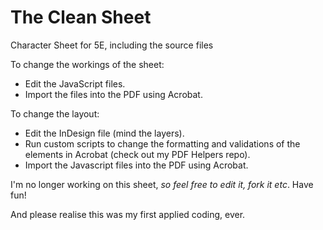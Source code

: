 # The Clean Sheet
Character Sheet for 5E, including the source files

To change the workings of the sheet: 
  - Edit the JavaScript files.
  - Import the files into the PDF using Acrobat.

To change the layout: 
  - Edit the InDesign file (mind the layers).
  - Run custom scripts to change the formatting and validations of the elements in Acrobat (check out my PDF Helpers repo).
  - Import the Javascript files into the PDF using Acrobat.
  
I'm no longer working on this sheet, *so feel free to edit it, fork it etc*. Have fun!

And please realise this was my first applied coding, ever.
